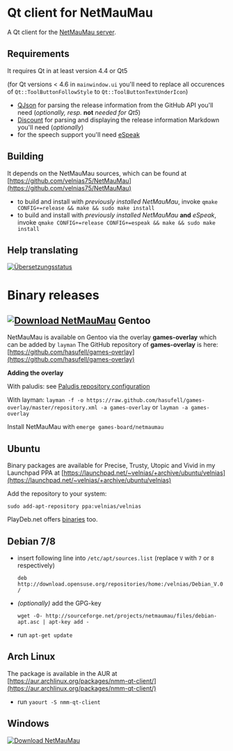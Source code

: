 Qt client for NetMauMau
=======================

A Qt client for the [NetMauMau server](https://github.com/velnias75/NetMauMau).

Requirements
------------

It requires Qt in at least version 4.4 or Qt5

(for Qt versions < 4.6 in `mainwindow.ui` you'll need to replace all occurences of 
`Qt::ToolButtonFollowStyle` to `Qt::ToolButtonTextUnderIcon`)

* [QJson](http://qjson.sourceforge.net/) for parsing the release information from the GitHub API you'll need (*optionally, resp.* **not** *needed for Qt5*)
* [Discount](https://github.com/Orc/discount) for parsing and displaying the release information Markdown you'll need (*optionally*)
* for the speech support you'll need [eSpeak](http://espeak.sourceforge.net)

Building
--------

It depends on the NetMauMau sources, which can be found at
[https://github.com/velnias75/NetMauMau](https://github.com/velnias75/NetMauMau) 

* to build and install with *previously installed NetMauMau*, invoke `qmake CONFIG+=release && make && sudo make install`
* to build and install with *previously installed NetMauMau* **and** *eSpeak*, invoke `qmake CONFIG+=release CONFIG+=espeak && make && sudo make install`

Help translating
----------------
<a href="https://hosted.weblate.org/engage/netmaumau/?utm_source=widget">
<img src="https://hosted.weblate.org/widgets/netmaumau/-/287x66-white.png" alt="Übersetzungsstatus" />
</a>

Binary releases
===============
[![Download NetMauMau](https://img.shields.io/sourceforge/dm/netmaumau.svg)](https://sourceforge.net/projects/netmaumau/files/latest/download)
Gentoo
------
NetMauMau is available on Gentoo via the overlay **games-overlay** which can be added by `layman`
The GitHub repository of **games-overlay** is here: [https://github.com/hasufell/games-overlay](https://github.com/hasufell/games-overlay)

**Adding the overlay**

With paludis: see [Paludis repository configuration](http://paludis.exherbo.org/configuration/repositories/index.html)

With layman:
```layman -f -o https://raw.github.com/hasufell/games-overlay/master/repository.xml -a games-overlay``` or ```layman -a games-overlay```

Install NetMauMau with `emerge games-board/netmaumau`

Ubuntu
------
Binary packages are available for Precise, Trusty, Utopic and Vivid
in my Launchpad PPA at [https://launchpad.net/~velnias/+archive/ubuntu/velnias](https://launchpad.net/~velnias/+archive/ubuntu/velnias)

Add the repository to your system: 

`sudo add-apt-repository ppa:velnias/velnias`

PlayDeb.net offers [binaries](http://www.playdeb.net/game/NetMauMau) too.

Debian 7/8
--------
* insert following line into `/etc/apt/sources.list` (replace `V` with `7` or `8` respectively)

    `deb http://download.opensuse.org/repositories/home:/velnias/Debian_V.0 /`

* *(optionally)* add the GPG-key

    `wget -O- http://sourceforge.net/projects/netmaumau/files/debian-apt.asc | apt-key add -`

* run `apt-get update` 

Arch Linux
--------
The package is available in the AUR at [https://aur.archlinux.org/packages/nmm-qt-client/](https://aur.archlinux.org/packages/nmm-qt-client/)

* run `yaourt -S nmm-qt-client` 

Windows
-------
[![Download NetMauMau](https://a.fsdn.com/con/app/sf-download-button)](https://sourceforge.net/projects/netmaumau/files/latest/download)

